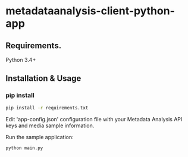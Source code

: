 # metadataanalysis-client-python-app

## Requirements.

Python 3.4+

## Installation & Usage
### pip install

```sh
pip install -r requirements.txt
```

Edit 'app-config.json' configuration file with your Metadata Analysis API keys and media sample information.

Run the sample application:

```sh
python main.py
```
